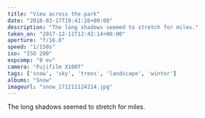 ```yaml
---
title: "View across the park"
date: "2018-03-17T19:41:26+00:00"
description: "The long shadows seemed to stretch for miles."
taken_on: "2017-12-11T12:42:14+00:00"
aperture: "f/16.0"
speed: "1/150s"
iso: "ISO 200"
expcomp: "0 ev"
camera: "Fujifilm X100T"
tags: ['snow', 'sky', 'trees', 'landscape', 'winter']
albums: "Snow"
imageurl: "snow_171211124214.jpg"
---
```


The long shadows seemed to stretch for miles.